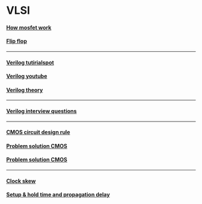 # VLSI  
#### [How mosfet work](https://www.youtube.com/watch?v=Bfvyj88Hs_o)   
#### [Flip flop](https://www.youtube.com/watch?v=ZNxnlvdiC-A)  
-------------------------------------------------------------------------------
#### [Verilog tutirialspot](https://www.javatpoint.com/verilog)  
#### [Verilog youtube](https://www.youtube.com/watch?v=S26TPZm4zzM&list=PL3Soy1ohxlP1TLpcbYXYcVWItRy_XrUk8)  
#### [Verilog theory](https://www.youtube.com/watch?v=DdoCjyTzhQY&list=PLgwJf8NK-2e6au9bX9P_bA3ywxqigCsaC) 
--------------------------------------------------------------------------------  
#### [Verilog interview questions](https://www.javatpoint.com/vlsi-interview-questions)
--------------------------------------------------------------------------------
#### [CMOS circuit design rule](https://www.youtube.com/watch?v=Ado4CD7jd68&t=4s)  
#### [Problem solution CMOS](https://www.youtube.com/watch?v=CoTR3bwtW_c)  
#### [Problem solution CMOS](https://www.youtube.com/watch?v=eEl1upSlW3w)  
-----------------------------------------------------------------------------------
#### [Clock skew](https://www.allaboutcircuits.com/technical-articles/what-is-clock-skew-understanding-clock-skew-and-clock-distribution-networks/) 
#### [Setup & hold time and propagation delay](https://www.youtube.com/watch?v=3t8ndX2hqHA)
